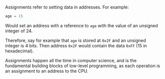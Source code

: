 Assignments refer to setting data in addresses. For example:
```cpp
age = 15
```

Would set an address with a reference to `age` with the value of an unsigned integer of 24.

Therefore, say for example that `age` is stored at `0x2F` and an unsigned integer is 4 bits. Then address `0x2F` would contain the data `0xFF` (15 in hexadecimal).

Assignments happen all the time in computer science, and is the fundamental building blocks of low-level programming, as each operation is an assignment to an address to the CPU.